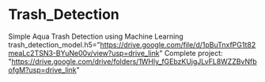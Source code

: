 # Trash_Detection
Simple Aqua Trash Detection using Machine Learning
trash_detection_model.h5="https://drive.google.com/file/d/1pBuTnxfPG1t82meaLc2TSN3-BYuNe00v/view?usp=drive_link"
Complete project:
"https://drive.google.com/drive/folders/1WHly_fGEbzKUjgJLvFL8WZZBvNfbofgM?usp=drive_link"

